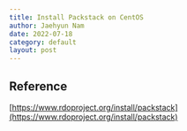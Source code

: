 ```yaml
---
title: Install Packstack on CentOS
author: Jaehyun Nam
date: 2022-07-18
category: default
layout: post
---
```


## Reference

[https://www.rdoproject.org/install/packstack](https://www.rdoproject.org/install/packstack)

